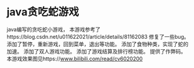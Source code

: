 # java贪吃蛇游戏
java编写的贪吃蛇小游戏，
本游戏参考了https://blog.csdn.net/u011622021/article/details/81162083
修复了一些bug。
添加了暂停，重新游戏，回到菜单，退出等功能。
添加了食物种类，实现了蛇的加速。
添加了双人游戏功能。
添加了游戏结算及排行榜功能。
提供了作弊码。
本游戏效果图见https://www.bilibili.com/read/cv6020200
